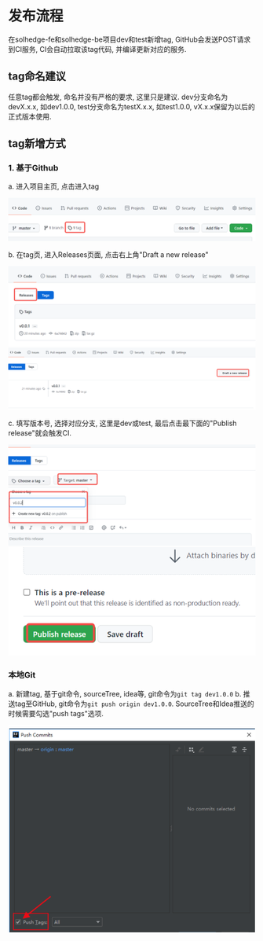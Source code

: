 # 发布流程

在solhedge-fe和solhedge-be项目dev和test新增tag, GitHub会发送POST请求到CI服务, CI会自动拉取该tag代码, 并编译更新对应的服务.

## tag命名建议
任意tag都会触发, 命名并没有严格的要求, 这里只是建议. dev分支命名为devX.x.x, 如dev1.0.0, test分支命名为testX.x.x, 如test1.0.0, vX.x.x保留为以后的正式版本使用.

## tag新增方式

### 1. 基于Github

a. 进入项目主页, 点击进入tag

![github1.png](./img/github1.png)

b. 在tag页, 进入Releases页面, 点击右上角"Draft a new release"

![github2.png](./img/github2.png)
![github3.png](./img/github3.png)

c. 填写版本号, 选择对应分支, 这里是dev或test, 最后点击最下面的"Publish release"就会触发CI.

![github4.png](./img/github4.png)
![github5.png](./img/github5.png)

### 本地Git

a. 新建tag, 基于git命令, sourceTree, idea等, git命令为`git tag dev1.0.0`
b. 推送tag至GitHub, git命令为`git push origin dev1.0.0`. SourceTree和Idea推送的时候需要勾选"push tags"选项.

![idea`.png](./img/idea1.png)